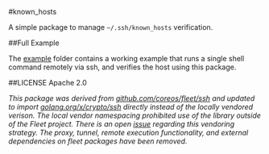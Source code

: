 #known_hosts

A simple package to manage `~/.ssh/known_hosts` verification.

##Full Example

The [example](https://github.com/emptyinterface/known_hosts/tree/master/example) folder contains a working example that runs a single shell command remotely via ssh, and verifies the host using this package.

##LICENSE
Apache 2.0

_This package was derived from [github.com/coreos/fleet/ssh](https://github.com/coreos/fleet/tree/master/ssh) and updated to import [golang.org/x/crypto/ssh](https://golang.org/x/crypto/ssh) directly instead of the locally vendored verison.  The local vendor namespacing prohibited use of the library outside of the Fleet project.  There is an open [issue](https://github.com/coreos/fleet/issues/1477) regarding this vendoring strategy. The proxy, tunnel, remote execution functionality, and external dependencies on fleet packages have been removed._

